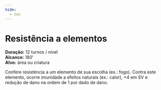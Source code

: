 ```yaml
---
hide:
  - toc
---
```


# Resistência a elementos

**Duração:** 12 turnos / nível  
**Alcance:** 180’  
**Alvo:** área ou criatura  

Confere resistência a um elemento de sua escolha (ex.: fogo). Contra este elemento, ocorre imunidade a efeitos naturais (ex.: calor), +4 em SV e redução de dano na ordem de 1 por dado de dano.